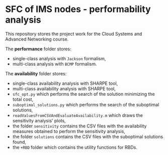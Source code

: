 # SFC of IMS nodes - performability analysis

This repository stores the project work for the Cloud Systems and Advanced Networking course.

The **performance** folder stores:

* single-class analysis with `Jackson` formalism,
* multi-class analysis with `BCMP` formalism.

The **availability** folder stores:

* single-class availability analysis with SHARPE tool,
* multi-class availability analysis with SHARPE tool,
* `sfc_opt.py` which performs the search of the solution minimizing the total cost,
* `suboptimal_solutions.py` which performs the search of the suboptimal solutions,
* `readValuesFromCSVAndEvaluateAvailability.m` which draws the sensitivity analysis' plots,
* the folder `sensitivity` contains the CSV files with the availability measures obtained to perform the sensitivity analysis,
* the folder `solutions` contains the CSV files with the suboptimal solutions found,
* the `+RBD` folder which contains the utility functions for RBDs.
